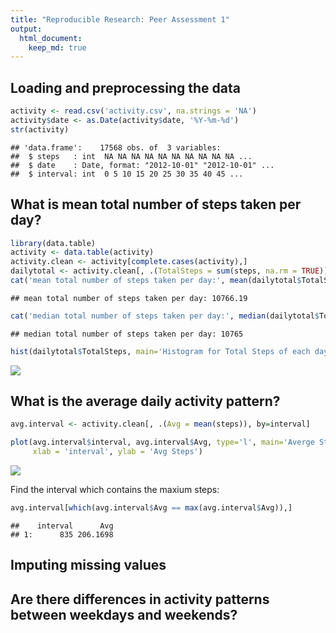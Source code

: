 ```yaml
---
title: "Reproducible Research: Peer Assessment 1"
output: 
  html_document:
    keep_md: true
---
```



## Loading and preprocessing the data

```r
activity <- read.csv('activity.csv', na.strings = 'NA')
activity$date <- as.Date(activity$date, '%Y-%m-%d')
str(activity)
```

```
## 'data.frame':	17568 obs. of  3 variables:
##  $ steps   : int  NA NA NA NA NA NA NA NA NA NA ...
##  $ date    : Date, format: "2012-10-01" "2012-10-01" ...
##  $ interval: int  0 5 10 15 20 25 30 35 40 45 ...
```

## What is mean total number of steps taken per day?


```r
library(data.table)
activity <- data.table(activity)
activity.clean <- activity[complete.cases(activity),]
dailytotal <- activity.clean[, .(TotalSteps = sum(steps, na.rm = TRUE)), by=date]
cat('mean total number of steps taken per day:', mean(dailytotal$TotalSteps), '\n')
```

```
## mean total number of steps taken per day: 10766.19
```

```r
cat('median total number of steps taken per day:', median(dailytotal$TotalSteps))
```

```
## median total number of steps taken per day: 10765
```

```r
hist(dailytotal$TotalSteps, main='Histogram for Total Steps of each day', xlab = 'Total Steps for each day', col='forestgreen')
```

![](PA1_template_files/figure-html/unnamed-chunk-3-1.png)<!-- -->

## What is the average daily activity pattern?


```r
avg.interval <- activity.clean[, .(Avg = mean(steps)), by=interval]

plot(avg.interval$interval, avg.interval$Avg, type='l', main='Averge Steps by Interval', 
     xlab = 'interval', ylab = 'Avg Steps')
```

![](PA1_template_files/figure-html/unnamed-chunk-4-1.png)<!-- -->

Find the interval which contains the maxium steps: 


```r
avg.interval[which(avg.interval$Avg == max(avg.interval$Avg)),]
```

```
##    interval      Avg
## 1:      835 206.1698
```


## Imputing missing values



## Are there differences in activity patterns between weekdays and weekends?
